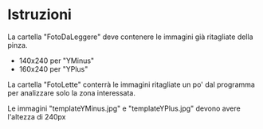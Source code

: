 # Istruzioni
La cartella "FotoDaLeggere" deve contenere le immagini già ritagliate della pinza.
- 140x240 per "YMinus"
- 160x240 per "YPlus"

La cartella "FotoLette" conterrà le immagini ritagliate un po' dal programma per analizzare solo la zona interessata.

Le immagini "templateYMinus.jpg" e "templateYPlus.jpg" devono avere l'altezza di 240px